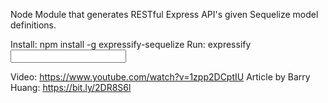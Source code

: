 Node Module that generates RESTful Express API's given Sequelize model definitions.


Install: npm install -g expressify-sequelize
Run: expressify <input dir> <output dir>

Video: https://www.youtube.com/watch?v=1zpp2DCptIU
Article by Barry Huang: https://bit.ly/2DR8S6l
